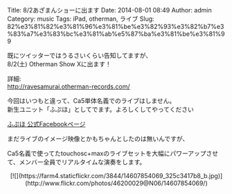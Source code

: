 Title: 8/2あざまんショーに出ます
Date: 2014-08-01 08:49
Author: admin
Category: music
Tags: iPad, otherman, ライブ
Slug: 82%e3%81%82%e3%81%96%e3%81%be%e3%82%93%e3%82%b7%e3%83%a7%e3%83%bc%e3%81%ab%e5%87%ba%e3%81%be%e3%81%99

既にツイッターではうるさいくらい告知してますが、  
8/2(土) Otherman Show Xに出ます！

詳細:  
<http://ravesamurai.otherman-records.com/>

今回はいつもと違って、Ca5単体名義でのライブはしません。  
新生ユニット「ふぷほ」としてでます。よろしくしてやってください

[ふぷほ 公式Facebookページ](https://www.facebook.com/fupuho)

まだライブのイメージ映像とかもちゃんとしたのは無いんですが、  

Ca5名義で使ってたtouchosc+maxのライブセットを大幅にパワーアップさせて、メンバー全員でリアルタイムな演奏をします。

<p>
<center>
[![](https://farm4.staticflickr.com/3844/14607854069_325c3417b8_b.jpg)](http://www.flickr.com/photos/46200029@N06/14607854069/)

</center>
</p>

